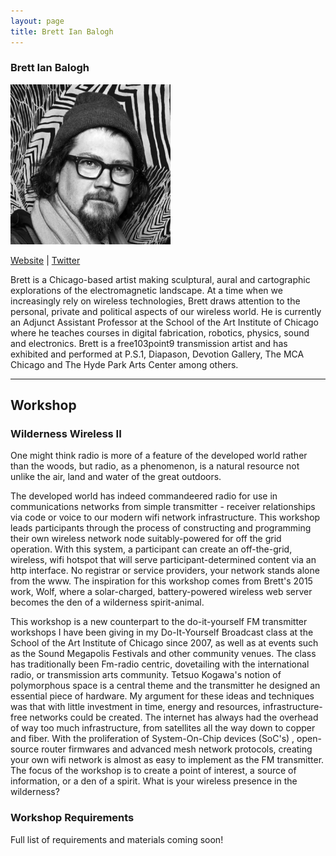 ```yaml
---
layout: page
title: Brett Ian Balogh
---
```

<h3>Brett Ian Balogh</h3>
<img src="bbbw.jpg" width="256px" />
<p><a href="http://brettbalogh.com" target="_blank">Website</a> | <a href="https://twitter.com/brettbalogh" target="_blank">Twitter</a></p>
<p>Brett is a Chicago-based artist making sculptural, aural and cartographic explorations of the electromagnetic landscape. At a time when we increasingly rely on wireless technologies, Brett draws attention to the personal, private and political aspects of our wireless world. He is currently an Adjunct Assistant Professor at the School of the Art Institute of Chicago where he teaches courses in digital fabrication, robotics, physics, sound and electronics. Brett is a free103point9 transmission artist and has exhibited and performed at P.S.1, Diapason, Devotion Gallery, The MCA Chicago and The Hyde Park Arts Center among others.</p>

<hr />
<h2>Workshop</h2>
<h3>Wilderness Wireless II</h3>
<p>One might think radio is more of a feature of the developed world rather than the woods, but radio, as a phenomenon, is a natural resource not unlike the air, land and water of the great outdoors.</p>

<p>The developed world has indeed commandeered radio for use in communications networks from simple transmitter - receiver relationships via code or voice to our modern wifi network infrastructure. This workshop leads participants through the process of constructing and programming their own wireless network node suitably-powered for off the grid operation. With this system, a participant can create an off-the-grid, wireless, wifi hotspot that will serve participant-determined content via an http interface. No registrar or service providers, your network stands alone from the www. The inspiration for this workshop comes from Brett's 2015 work, Wolf, where a solar-charged, battery-powered wireless web server becomes the den of a wilderness spirit-animal.</p>

<p>This workshop is a new counterpart to the do-it-yourself FM transmitter workshops I have been giving in my Do-It-Yourself Broadcast class at the School of the Art Institute of Chicago since 2007, as well as at events such as the Sound Megapolis Festivals and other community venues. The class has traditionally been Fm-radio centric, dovetailing with the international radio, or transmission arts community. Tetsuo Kogawa's notion of polymorphous space is a central theme and the transmitter he designed an essential piece of hardware. My argument for these ideas and techniques was that with little investment in time, energy and resources, infrastructure-free networks could be created. The internet has always had the overhead of way too much infrastructure, from satellites all the way down to copper and fiber. With the proliferation of System-On-Chip devices (SoC's) , open-source router firmwares and advanced mesh network protocols, creating your own wifi network is almost as easy to implement as the FM transmitter. The focus of the workshop is to create a point of interest, a source of information, or a den of a spirit. What is your wireless presence in the wilderness?</p>

<h3>Workshop Requirements</h3>
<p>Full list of requirements and materials coming soon!</p>